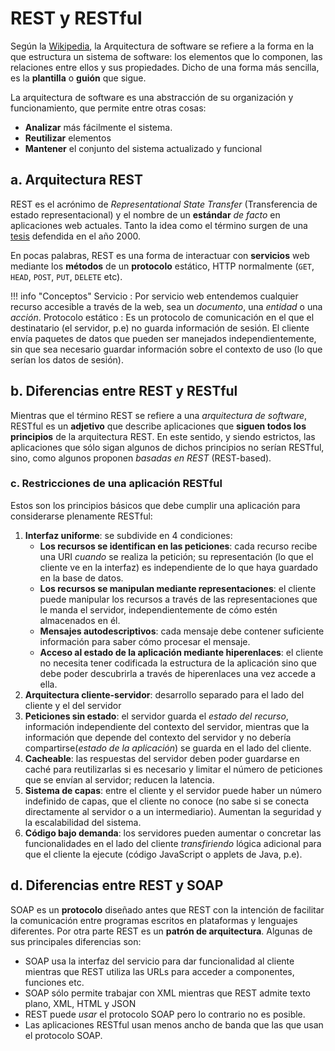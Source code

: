 # REST y RESTful

Según la [Wikipedia](https://en.wikipedia.org/wiki/Software_architecture), la Arquitectura de software se refiere a la forma en la que estructura un sistema de software: los elementos que lo componen, las relaciones entre ellos y sus propiedades. Dicho de una forma más sencilla, es la **plantilla** o **guión** que sigue.

La arquitectura de software es una abstracción de su organización y funcionamiento, que permite entre otras cosas:

- **Analizar** más fácilmente el sistema.
- **Reutilizar** elementos
- **Mantener** el conjunto del sistema actualizado y funcional

## a. Arquitectura REST

REST es el acrónimo de _Representational State Transfer_ (Transferencia de estado representacional) y el nombre de un **estándar** _de facto_ en aplicaciones web actuales. Tanto la idea como el término surgen de una [tesis](http://www.ics.uci.edu/~fielding/pubs/dissertation/rest_arch_style.htm) defendida en el año 2000.

En pocas palabras, REST es una forma de interactuar con **servicios** web mediante los **métodos** de un **protocolo** estático, HTTP normalmente (`GET`, `HEAD`, `POST`, `PUT`, `DELETE` etc).

!!! info "Conceptos"
    Servicio
    :   Por servicio web entendemos cualquier recurso accesible a través de la web, sea un _documento_, una _entidad_ o una _acción_.
    Protocolo estático
    :   Es un protocolo de comunicación en el que el destinatario (el servidor, p.e) no guarda información de sesión. El cliente envía paquetes de datos que pueden ser manejados independientemente, sin que sea necesario guardar información sobre el contexto de uso (lo que serían los datos de sesión).

## b. Diferencias entre REST y RESTful

Mientras que el término REST se refiere a una _arquitectura de software_, RESTful es un **adjetivo** que describe aplicaciones que **siguen todos los principios** de la arquitectura REST. En este sentido, y siendo estrictos, las aplicaciones que sólo sigan algunos de dichos principios no serían RESTful, sino, como algunos proponen _basadas en REST_ (REST-based).

### c. Restricciones de una aplicación RESTful

Estos son los principios básicos que debe cumplir una aplicación para considerarse plenamente RESTful:

1. **Interfaz uniforme**: se subdivide en 4 condiciones:
    - **Los recursos se identifican en las peticiones**: cada recurso recibe una URI _cuando_ se realiza la petición; su representación (lo que el cliente ve en la interfaz) es independiente de lo que haya guardado en la base de datos.
    - **Los recursos se manipulan mediante representaciones**: el cliente puede manipular los recursos a través de las representaciones que le manda el servidor, independientemente de cómo estén almacenados en él.
    - **Mensajes autodescriptivos**: cada mensaje debe contener suficiente información para saber cómo procesar el mensaje.
    - **Acceso al estado de la aplicación mediante hiperenlaces**: el cliente no necesita tener codificada la estructura de la aplicación sino que debe poder descubrirla a través de hiperenlaces una vez accede a ella.
2. **Arquitectura cliente-servidor**: desarrollo separado para el lado del cliente y el del servidor
3. **Peticiones sin estado**: el servidor guarda el _estado del recurso_, información independiente del contexto del servidor, mientras que la información que depende del contexto del servidor y no debería compartirse(_estado de la aplicación_) se guarda en el lado del cliente.
4. **Cacheable**: las respuestas del servidor deben poder guardarse en caché para reutilizarlas si es necesario y limitar el número de peticiones que se envían al servidor; reducen la latencia.
5. **Sistema de capas**: entre el cliente y el servidor puede haber un número indefinido de capas, que el cliente no conoce (no sabe si se conecta directamente al servidor o a un intermediario). Aumentan la seguridad y la escalabilidad del sistema.
6. **Código bajo demanda**: los servidores pueden aumentar o concretar las funcionalidades en el lado del cliente _transfiriendo_ lógica adicional para que el cliente la ejecute (código JavaScript o applets de Java, p.e).

## d. Diferencias entre REST y SOAP

SOAP es un **protocolo** diseñado antes que REST con la intención de facilitar la comunicación entre programas escritos en plataformas y lenguajes diferentes. Por otra parte REST es un **patrón de arquitectura**. Algunas de sus principales diferencias son:

- SOAP usa la interfaz del servicio para dar funcionalidad al cliente mientras que REST utiliza las URLs para acceder a componentes, funciones etc.
- SOAP sólo permite trabajar con XML mientras que REST admite texto plano, XML, HTML y JSON
- REST puede _usar_ el protocolo SOAP pero lo contrario no es posible.
- Las aplicaciones RESTful usan menos ancho de banda que las que usan el protocolo SOAP.
